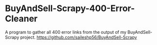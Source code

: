 # BuyAndSell-Scrapy-400-Error-Cleaner
A program to gather all 400 error links from the output of my BuyAndSell-Scrapy project.
https://github.com/saileshp56/BuyAndSell-Scrapy
